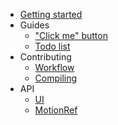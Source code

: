 - [Getting started](quickstart.md)
- Guides
  - ["Click me" button](guide/click-me-button.md)
  - [Todo list](guide/todo-list.md)
- Contributing
  - [Workflow](contributing/workflow.md)
  - [Compiling](contributing/compiling.md)
- API
  - [UI](api/ui.md)
  - [MotionRef](api/motion_ref.md)